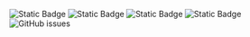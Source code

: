![Static Badge](https://img.shields.io/badge/blacklists-60-000000) ![Static Badge](https://img.shields.io/badge/blacklisted-2813503-cc0000) ![Static Badge](https://img.shields.io/badge/whitelisted-2243-00CC00) ![Static Badge](https://img.shields.io/badge/streaming_blacklist-28107-000000) ![GitHub issues](https://img.shields.io/github/issues/fabriziosalmi/blacklists)
